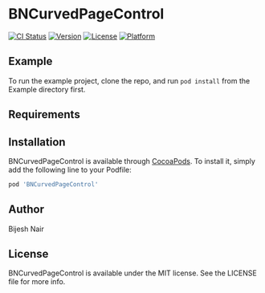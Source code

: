 # BNCurvedPageControl

[![CI Status](https://img.shields.io/travis/BijeshNair/BNCurvedPageControl.svg?style=flat)](https://travis-ci.org/BijeshNair/BNCurvedPageControl)
[![Version](https://img.shields.io/cocoapods/v/BNCurvedPageControl.svg?style=flat)](https://cocoapods.org/pods/BNCurvedPageControl)
[![License](https://img.shields.io/cocoapods/l/BNCurvedPageControl.svg?style=flat)](https://cocoapods.org/pods/BNCurvedPageControl)
[![Platform](https://img.shields.io/cocoapods/p/BNCurvedPageControl.svg?style=flat)](https://cocoapods.org/pods/BNCurvedPageControl)

## Example

To run the example project, clone the repo, and run `pod install` from the Example directory first.

## Requirements

## Installation

BNCurvedPageControl is available through [CocoaPods](https://cocoapods.org). To install
it, simply add the following line to your Podfile:

```ruby
pod 'BNCurvedPageControl'
```

## Author

Bijesh Nair

## License

BNCurvedPageControl is available under the MIT license. See the LICENSE file for more info.
